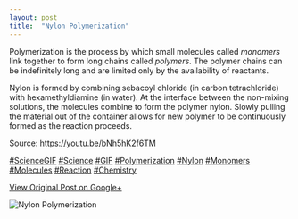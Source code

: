 ```yaml
---
layout: post
title:  "Nylon Polymerization"
---
```


Polymerization is the process by which small molecules called _monomers_ link
together to form long chains called _polymers_. The polymer chains can be
indefinitely long and are limited only by the availability of reactants.  
  
Nylon is formed by combining sebacoyl chloride (in carbon tetrachloride) with
hexamethyldiamine (in water). At the interface between the non-mixing
solutions, the molecules combine to form the polymer nylon. Slowly pulling the
material out of the container allows for new polymer to be continuously formed
as the reaction proceeds.  
  
Source: <https://youtu.be/bNh5hK2f6TM>  
  
[#ScienceGIF](https://plus.google.com/s/%23ScienceGIF/posts)
[#Science](https://plus.google.com/s/%23Science/posts)
[#GIF](https://plus.google.com/s/%23GIF/posts)
[#Polymerization](https://plus.google.com/s/%23Polymerization/posts)
[#Nylon](https://plus.google.com/s/%23Nylon/posts)
[#Monomers](https://plus.google.com/s/%23Monomers/posts)
[#Molecules](https://plus.google.com/s/%23Molecules/posts)
[#Reaction](https://plus.google.com/s/%23Reaction/posts)
[#Chemistry](https://plus.google.com/s/%23Chemistry/posts)

[View Original Post on Google+](https://plus.google.com/+ColinSullender/posts/H5ds1XzNmMh)

![Nylon Polymerization](/assets/img/2016-02-09-Nylon-Polymerization.gif)
